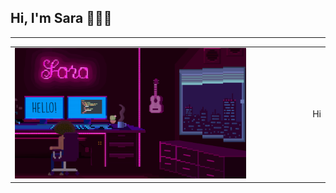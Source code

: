 ## Hi, I'm Sara 👩🏽‍💻
<!-- <div>
    <div>
        <p align="center">
            <img src="background.png" width="80%" />
        </p>    
    </div>

    <div>
        <h1>hola</h1>
    </div>
</div> -->
---
<table>
<tr>
</tr>
<tr>
<td>
    <img src="background.png" width="80%" />
</td>
<td>
    Hi
</td>
</tr>
</table>